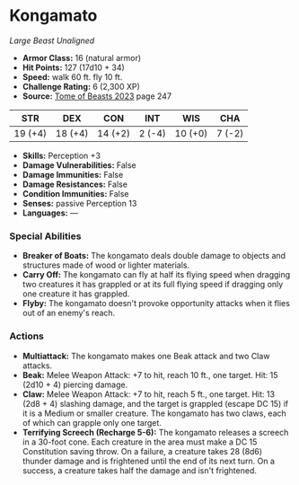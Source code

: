 # Kongamato

*Large* *Beast* *Unaligned*

- **Armor Class:** 16 (natural armor)
- **Hit Points:** 127 (17d10 + 34)
- **Speed:** walk 60 ft. fly 10 ft.
- **Challenge Rating:** 6 (2,300 XP)
- **Source:** [Tome of Beasts 2023](https://koboldpress.com/kpstore/product/tome-of-beasts-1-2023-edition/) page 247

| STR | DEX | CON | INT | WIS | CHA |
| --- | --- | --- | --- | --- | --- |
| 19 (+4) | 18 (+4) | 14 (+2) | 2 (-4) | 10 (+0) | 7 (-2) |

- **Skills:** Perception +3
- **Damage Vulnerabilities:** False
- **Damage Immunities:** False
- **Damage Resistances:** False
- **Condition Immunities:** False
- **Senses:** passive Perception 13
- **Languages:** —

### Special Abilities

- **Breaker of Boats:** The kongamato deals double damage to objects and structures made of wood or lighter materials.
- **Carry Off:** The kongamato can fly at half its flying speed when dragging two creatures it has grappled or at its full flying speed if dragging only one creature it has grappled.
- **Flyby:** The kongamato doesn't provoke opportunity attacks when it flies out of an enemy's reach.

### Actions

- **Multiattack:** The kongamato makes one Beak attack and two Claw attacks.
- **Beak:** Melee Weapon Attack: +7 to hit, reach 10 ft., one target. Hit: 15 (2d10 + 4) piercing damage.
- **Claw:** Melee Weapon Attack: +7 to hit, reach 5 ft., one target. Hit: 13 (2d8 + 4) slashing damage, and the target is grappled (escape DC 15) if it is a Medium or smaller creature. The kongamato has two claws, each of which can grapple only one target.
- **Terrifying Screech (Recharge 5-6):** The kongamato releases a screech in a 30-foot cone. Each creature in the area must make a DC 15 Constitution saving throw. On a failure, a creature takes 28 (8d6) thunder damage and is frightened until the end of its next turn. On a success, a creature takes half the damage and isn't frightened.
